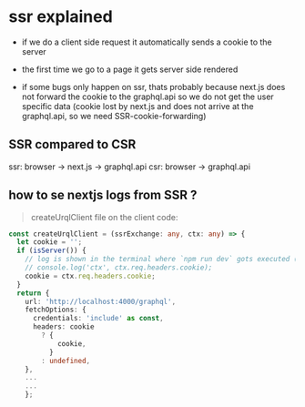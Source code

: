 # ssr explained

- if we do a client side request it automatically sends a cookie to the server
- the first time we go to a page it gets server side rendered

- if some bugs only happen on ssr, thats probably because next.js does not forward the cookie to the graphql.api so we do not get the user     specific data (cookie lost by next.js and does not arrive at the graphql.api, so we need SSR-cookie-forwarding)

## SSR compared to CSR

ssr:
    browser -> next.js -> graphql.api
csr:
    browser -> graphql.api

## how to se nextjs logs from SSR ?

> createUrqlClient file on the client code:

```typescript
const createUrqlClient = (ssrExchange: any, ctx: any) => { 
  let cookie = '';
  if (isServer()) {
    // log is shown in the terminal where `npm run dev` gots executed (nextJS logs)
    // console.log('ctx', ctx.req.headers.cookie);
    cookie = ctx.req.headers.cookie;
  }
  return {
    url: 'http://localhost:4000/graphql',
    fetchOptions: {
      credentials: 'include' as const,
      headers: cookie
        ? {
            cookie,
          }
        : undefined,
    },
    ...
    ...
    };
```
